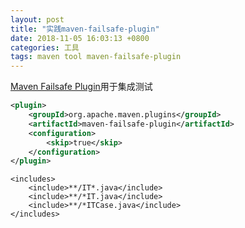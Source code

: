 ```yaml
---
layout: post
title: "实践maven-failsafe-plugin"
date: 2018-11-05 16:03:13 +0800
categories: 工具
tags: maven tool maven-failsafe-plugin
---
```

[Maven Failsafe Plugin](http://maven.apache.org/plugins/maven-failsafe-plugin/)用于集成测试

```xml
<plugin>
	<groupId>org.apache.maven.plugins</groupId>
	<artifactId>maven-failsafe-plugin</artifactId>
	<configuration>
		<skip>true</skip>
	</configuration>
</plugin>
```



```
<includes>
    <include>**/IT*.java</include>
    <include>**/*IT.java</include>
    <include>**/*ITCase.java</include>
</includes>
```